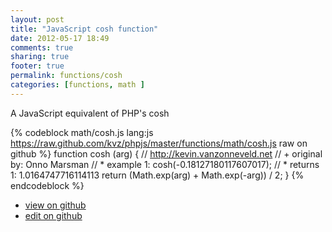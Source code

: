 ```yaml
---
layout: post
title: "JavaScript cosh function"
date: 2012-05-17 18:49
comments: true
sharing: true
footer: true
permalink: functions/cosh
categories: [functions, math ]
---
```

A JavaScript equivalent of PHP's cosh
<!-- more -->
{% codeblock math/cosh.js lang:js https://raw.github.com/kvz/phpjs/master/functions/math/cosh.js raw on github %}
function cosh (arg) {
    // http://kevin.vanzonneveld.net
    // +   original by: Onno Marsman
    // *     example 1: cosh(-0.18127180117607017);
    // *     returns 1: 1.0164747716114113
    return (Math.exp(arg) + Math.exp(-arg)) / 2;
}
{% endcodeblock %}
<ul>
 <li><a href="https://github.com/kvz/phpjs/blob/master/functions/math/cosh.js">view on github</a></li>
 <li><a href="https://github.com/kvz/phpjs/edit/master/functions/math/cosh.js">edit on github</a></li>
</ul>
